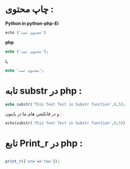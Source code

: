 # چاپ محتوی :

**Python in python-php-Ei**

```python 
echo ('محتوی تست')
```


**php**

```php
echo ('محتوی تست');
```

یا
```php
echo 'محتوی تست';
```

# تابه substr در php :

```php 
echo substr('This Text Test in Substr function',0,5);
```


و در فانکشن های ما در پایتون :

```python 
echo(substr('This Text Test in Substr function',0,5))
```


# تابع Print_r در php :

```php

print_r(['one'=>'tow']);
```
